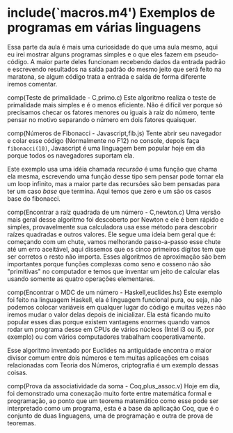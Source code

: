 include(`macros.m4')
Exemplos de programas em várias linguagens
==========================================
Essa parte da aula é mais uma curiosidade do que uma aula mesmo, aqui eu irei mostrar alguns programas simples e o que eles fazem em pseudo-código. A maior parte deles funcionam recebendo dados da entrada padrão e escrevendo resultados na saída padrão do mesmo jeito que será feito na maratona, se algum código trata a entrada e saída de forma diferente iremos comentar.

comp(Teste de primalidade - C,primo.c)
Este algoritmo realiza o teste de primalidade mais simples e é o menos eficiente. Não é difícil ver porque só precisamos checar os fatores menores ou iguais à raíz do número, tente pensar no motivo separando o número em dois fatores quaisquer.

comp(Números de Fibonacci - Javascript,fib.js)
Tente abrir seu navegador e colar esse código (Normalmente no F12) no console, depois faça `fibonacci(10)`, Javascript é uma linguagem bem popular hoje em dia porque todos os navegadores suportam ela.

Este exemplo usa uma idéia chamada *recursão* é uma função que chama ela mesma, escrevendo uma função desse tipo sem pensar pode tornar ela um loop infinito, mas a maior parte das recursões são bem pensadas para ter um caso *base* que termina. Aqui temos que zero e um são os casos base do fibonacci.

comp(Encontrar a raíz quadrada de um número - C,newton.c)
Uma versão mais geral desse algoritmo foi descoberto por Newton e ele é bem rápido e simples, provavelmente sua calculadora usa esse método para descobrir raízes quadradas e outros valores. Ele segue uma ideia bem geral que é: começando com um chute, vamos melhorando passo-a-passo esse chute até um erro aceitável, aqui dissemos que os cinco primeiros dígitos tem que ser corretos o resto não importa. Esses algoritmos de aproximação são bem importantes porque funções complexas como seno e cosseno não são "primitivas" no computador e temos que inventar um jeito de calcular elas usando somente as quatro operações elementares.

comp(Encontrar o MDC de um número - Haskell,euclides.hs)
Este exemplo foi feito na linguagem Haskell, ela é linguagem funcional pura, ou seja, não podemos colocar variáveis em qualquer lugar do código e muitas vezes não iremos mudar o valor delas depois de inicializar. Ela está ficando muito popular esses dias porque existem vantagens enormes quando vamos rodar um programa desse em CPUs de vários núcleos (Intel i3 ou i5, por exemplo) ou com vários computadores trabalham cooperativamente.

Esse algoritmo inventado por Euclides na antiguidade encontra o maior divisor comum entre dois números e tem muitas aplicações em coisas relacionadas com Teoria dos Números, criptografia é um exemplo dessas coisas.

comp(Prova da associatividade da soma - Coq,plus_assoc.v)
Hoje em dia, foi demonstrado uma conexação muito forte entre matemática formal e programação, ao ponto que um teorema matemático como esse pode ser interpretado como um programa, esta é a base da aplicação Coq, que é o conjunto de duas linguagens, uma de programação e outra de prova de teoremas.